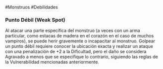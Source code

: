 #Monstruos #Debilidades 

### Punto Débil (Weak Spot)
Al atacar una parte específica del monstruo (a veces con un arma particular, como estacas de madera en el corazón en el caso de muchos vampiros), se puede herir gravemente o incapacitar al monstruo. Golpear un punto débil requiere conocer la ubicación exacta y realizar un ataque con una penalización de +2 a la Dificultad, pero el daño se considera Agravado a menos que se especifique lo contrario, siguiendo las reglas de la Vulnerabilidad mencionadas anteriormente.
